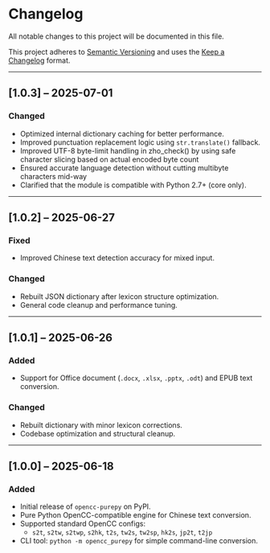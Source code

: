 # Changelog

All notable changes to this project will be documented in this file.

This project adheres to [Semantic Versioning](https://semver.org/spec/v2.0.0.html) and uses the [Keep a Changelog](https://keepachangelog.com/en/1.0.0/) format.

---

## [1.0.3] – 2025-07-01
### Changed
- Optimized internal dictionary caching for better performance.
- Improved punctuation replacement logic using `str.translate()` fallback.
- Improved UTF-8 byte-limit handling in zho_check() by using safe character slicing based on actual encoded byte count
- Ensured accurate language detection without cutting multibyte characters mid-way
- Clarified that the module is compatible with Python 2.7+ (core only).

---

## [1.0.2] – 2025-06-27
### Fixed
- Improved Chinese text detection accuracy for mixed input.

### Changed
- Rebuilt JSON dictionary after lexicon structure optimization.
- General code cleanup and performance tuning.

---

## [1.0.1] – 2025-06-26
### Added
- Support for Office document (`.docx`, `.xlsx`, `.pptx`, `.odt`) and EPUB text conversion.

### Changed
- Rebuilt dictionary with minor lexicon corrections.
- Codebase optimization and structural cleanup.

---

## [1.0.0] – 2025-06-18
### Added
- Initial release of `opencc-purepy` on PyPI.
- Pure Python OpenCC-compatible engine for Chinese text conversion.
- Supported standard OpenCC configs:
  - `s2t`, `s2tw`, `s2twp`, `s2hk`, `t2s`, `tw2s`, `tw2sp`, `hk2s`, `jp2t`, `t2jp`
- CLI tool: `python -m opencc_purepy` for simple command-line conversion.
